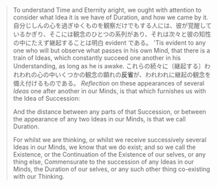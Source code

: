 

> To understand Time and Eternity aright, we ought with attention to consider what Idea it is we have of Duration, and how we came by it. 
> 自分じしんの心を過ぎゆくものを観察だけでもする人には、彼が覚醒しているかぎり、そこには観念のひとつの系列があり、それは次々と彼の知性の中にたえず継起することは明白 evident である。
> 'Tis evident to any one who will but observe what passes in his own Mind, that there is a train of Ideas, which constantly succeed one another in his Understanding, as long as he is awake. 
> これらの続々に〔継起する〕われわれの心の中いくつかの観念の顕れの**反省**が、われわれに継起の観念を備え付けるものである。
> *Reflection* on these appearances of several *Ideas* one after another in our Minds, is that which furnishes us with the Idea of Succession: 
> 
> And the distance between any parts of that Succession, or between the appearance of any two Ideas in our Minds, is that we call Duration. 
> 
> For whilst we are thinking, or whilst we receive successively several Ideas in our Minds, we know that we do exist; and so we call the Existence, or the Continuation of the Existence of our selves, or any thing else, Commensurate to the succession of any Ideas in our Minds, the Duration of our selves, or any such other thing co-existing with our Thinking.

